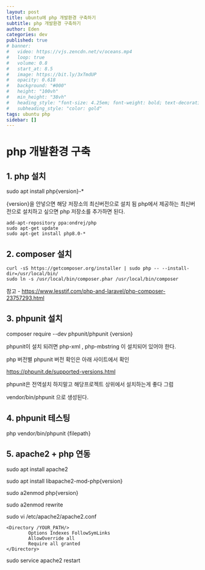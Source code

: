 ```yaml
---
layout: post
title: ubuntu에 php 개발환경 구축하기
subtitle: php 개발환경 구축하기
author: Eden
categories: dev
published: true
# banner:
#   video: https://vjs.zencdn.net/v/oceans.mp4
#   loop: true
#   volume: 0.8
#   start_at: 8.5
#   image: https://bit.ly/3xTmdUP
#   opacity: 0.618
#   background: "#000"
#   height: "100vh"
#   min_height: "38vh"
#   heading_style: "font-size: 4.25em; font-weight: bold; text-decoration: underline"
#   subheading_style: "color: gold"
tags: ubuntu php
sidebar: []
---
```


# php 개발환경 구축

## 1. php 설치 

   sudo apt install php{version}-*

   {version}을 안넣으면 해당 저장소의 최신버전으로 설치 됨 php에서 제공하는 최신버전으로 설치하고 싶으면 php 저장소를 추가하면 된다.

   
   ```
   add-apt-repository ppa:ondrej/php
   sudo apt-get update
   sudo apt-get install php8.0-*
   ```

## 2. composer 설치

   
   ```
   curl -sS https://getcomposer.org/installer | sudo php -- --install-dir=/usr/local/bin/
   sudo ln -s /usr/local/bin/composer.phar /usr/local/bin/composer
   ```

   참고 - https://www.lesstif.com/php-and-laravel/php-composer-23757293.html

## 3. phpunit 설치

   composer require --dev phpunit/phpunit {version}

   phpunit이 설치 되려면 php-xml , php-mbstring 이 설치되어 있어야 한다.

   php 버전별 phpunit 버전 확인은 아래 사이트에서 확인

   https://phpunit.de/supported-versions.html

   phpunit은 전역설치 하지말고 해당프로젝트 상위에서 설치하는게 좋다 그럼 

   vendor/bin/phpunit 으로 생성된다.

## 4. phpunit 테스팅

   php vendor/bin/phpunit {filepath}

## 5. apache2 + php 연동

   sudo apt install apache2

   sudo apt install libapache2-mod-php{version}
   
   sudo a2enmod php{version}

   sudo a2enmod rewrite

   sudo vi /etc/apache2/apache2.conf

   

   ```
   <Directory /YOUR_PATH/>
           Options Indexes FollowSymLinks
           AllowOverride all
           Require all granted
   </Directory>
   ```

   sudo service apache2 restart